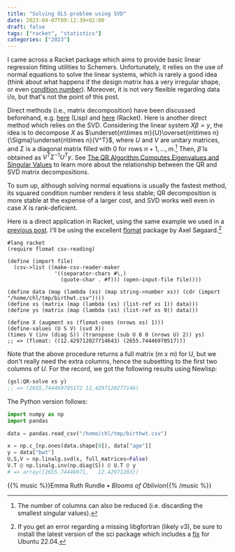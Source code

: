 ```yaml
---
title: "Solving OLS problem using SVD"
date: 2023-04-07T09:12:39+02:00
draft: false
tags: ["racket", "statistics"]
categories: ["2023"]
---
```


I came across a Racket package which aims to provide basic linear regression fitting utilities to Schemers. Unfortunately, it relies on the use of normal equations to solve the linear systems, which is rarely a good idea (think about what happens if the design matrix has a very irregular shape, or even [condition number](https://stats.stackexchange.com/a/343075)). Moreover, it is not very flexible regarding data i/o, but that's not the point of this post.

Direct methods (i.e., matrix decomposition) have been discussed beforehand, e.g. [here](/post/lisp-qr-regression/) (Lisp) and [here](/post/newton-raphson-racket/) (Racket). Here is another direct method which relies on the SVD. Considering the linear system $X\beta = y$, the idea is to decompose $X$ as $\underset{m\times m}{U}\overset{m\times n}{\Sigma}\underset{n\times n}{V^T}$, where $U$ and $V$ are unitary matrices, and $\Sigma$ is a diagonal matrix filled with 0 for rows $n+1,\dots,m$.[^1] Then, $\hat\beta$ is obtained as $V^T\Sigma^{-1}U^Ty$. See [The QR Algorithm Computes Eigenvalues and Singular Values](https://blogs.mathworks.com/cleve/2019/08/05/the-qr-algorithm-computes-eigenvalues-and-singular-values/) to learn more about the relationship between the QR and SVD matrix decompositions.

To sum up, although solving normal equations is usually the fastest method, its squared condition number renders it less stable; QR decomposition is more stable at the expense of a larger cost, and SVD works well even in case $X$ is rank-deficient.

Here is a direct application in Racket, using the same example we used in a [previous post](/post/newlisp-ols/). I'll be using the excellent [flomat](https://docs.racket-lang.org/manual-flomat/) package by Axel Søgaard.[^2]

```racket
#lang racket
(require flomat csv-reading)

(define (import file)
  (csv->list ((make-csv-reader-maker
               '((separator-chars #\,)
                 (quote-char . #f))) (open-input-file file))))

(define data (map (lambda (xs) (map string->number xs)) (cdr (import "/home/chl/tmp/birthwt.csv"))))
(define xs (matrix (map (lambda (xs) (list-ref xs 1)) data)))
(define ys (matrix (map (lambda (xs) (list-ref xs 9)) data)))

(define X (augment xs (flomat-ones (nrows xs) 1)))
(define-values (U S V) (svd X))
(times V (inv (diag S)) (transpose (sub U 0 0 (nrows U) 2)) ys)
;; => (flomat: ((12.429712027714643) (2655.74446970517)))
```

Note that the above procedure returns a full matrix (m x m) for U, but we don't really need the extra columns, hence the subsetting to the first two columns of $U$. For the record, we got the following results using Newlisp:

```lisp
(gsl:QR-solve xs y)
;; => (2655,744469705172 12,4297120277146)
```

The Python version follows:

```python
import numpy as np
import pandas

data = pandas.read_csv("/home/chl/tmp/birthwt.csv")

x = np.c_[np.ones(data.shape[0]), data["age"]]
y = data["bwt"]
U,S,V = np.linalg.svd(x, full_matrices=False)
V.T @ np.linalg.inv(np.diag(S)) @ U.T @ y
# => array([2655.74446971,   12.42971203])
```

{{% music %}}Emma Ruth Rundle • _Blooms of Oblivion_{{% /music %}}

[^1]: The number of columns can also be reduced (i.e. discarding the smallest singular values).
[^2]: If you get an error regarding a missing libgfortran (likely v3), be sure to install the latest version of the sci package which includes a [fix](https://github.com/soegaard/sci/pull/14) for Ubuntu 22.04.
